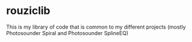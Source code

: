 rouziclib
=========

This is my library of code that is common to my different projects (mostly Photosounder Spiral and Photosounder SplineEQ)
